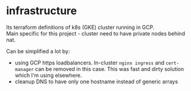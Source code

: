 # infrastructure

Its terraform definitions of k8s (GKE) cluster running in GCP.  
Main specific for this project - cluster need to have private nodes behind nat. 

Can be simplified a lot by:
 - using GCP https loadbalancers. In-cluster `nginx ingress` and `cert-manager` can be removed in this case. This was fast and dirty solution which I'm using elsewhere.
 - cleanup DNS to have only one hostname instead of generic arrays

